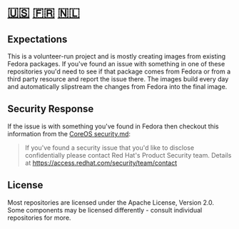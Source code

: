 # [🇺🇸](https://github.com/ublue-os/bazzite/blob/main/SECURITY.md) [🇫🇷](https://github.com/ublue-os/bazzite/blob/main/SECURITY-FR.md) [🇳🇱](https://github.com/ublue-os/bazzite/blob/main/SECURITY-NL.md)

## Expectations

This is a volunteer-run project and is mostly creating images from existing Fedora packages.
If you've found an issue with something in one of these repositories you'd need to see if that package
comes from Fedora or from a third party resource and report the issue there. 
The images build every day and automatically slipstream the changes from Fedora into the final image. 

## Security Response
If the issue is with something you've found in Fedora then checkout this information from the 
[CoreOS security.md](https://github.com/coreos/.github/blob/master/SECURITY.md):
>If you've found a security issue that you'd like to disclose confidentially please contact
Red Hat's Product Security team. Details at https://access.redhat.com/security/team/contact

## License
Most repositories are licensed under the Apache License, Version 2.0. Some components may be licensed
differently - consult individual repositories for more.
